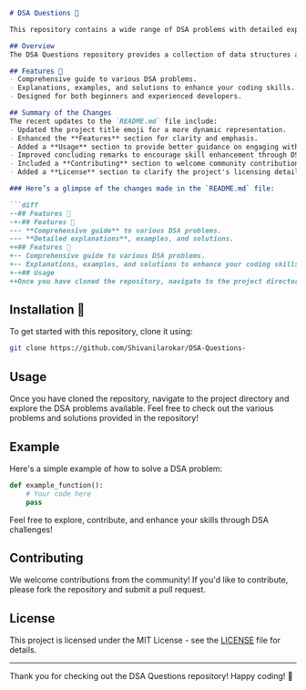 ```markdown
# DSA Questions 🚀

This repository contains a wide range of DSA problems with detailed explanations to help you enhance your coding skills.

## Overview
The DSA Questions repository provides a collection of data structures and algorithms problems, aimed at both beginners and experienced developers. Each problem includes a detailed explanation, examples, and solutions.

## Features 🚀
- Comprehensive guide to various DSA problems.
- Explanations, examples, and solutions to enhance your coding skills.
- Designed for both beginners and experienced developers.

## Summary of the Changes
The recent updates to the `README.md` file include:
- Updated the project title emoji for a more dynamic representation.
- Enhanced the **Features** section for clarity and emphasis.
- Added a **Usage** section to provide better guidance on engaging with the repository.
- Improved concluding remarks to encourage skill enhancement through DSA challenges. 🎉
- Included a **Contributing** section to welcome community contributions.
- Added a **License** section to clarify the project's licensing details.

### Here’s a glimpse of the changes made in the `README.md` file:

```diff
--## Features 📖
-+-## Features 🚀
--- **Comprehensive guide** to various DSA problems.
--- **Detailed explanations**, examples, and solutions.
++## Features 🚀
+-- Comprehensive guide to various DSA problems.
+-- Explanations, examples, and solutions to enhance your coding skills.
+-+## Usage
++Once you have cloned the repository, navigate to the project directory and explore the DSA problems available. You can contribute by adding new problems or improving existing solutions.
```

## Installation 🔧
To get started with this repository, clone it using:

```bash
git clone https://github.com/Shivanilarokar/DSA-Questions-
```

## Usage
Once you have cloned the repository, navigate to the project directory and explore the DSA problems available. Feel free to check out the various problems and solutions provided in the repository!

## Example
Here's a simple example of how to solve a DSA problem:

```python
def example_function():
    # Your code here
    pass
```

Feel free to explore, contribute, and enhance your skills through DSA challenges!

## Contributing
We welcome contributions from the community! If you'd like to contribute, please fork the repository and submit a pull request.

## License
This project is licensed under the MIT License - see the [LICENSE](LICENSE) file for details.

---
Thank you for checking out the DSA Questions repository! Happy coding! 🎉
```